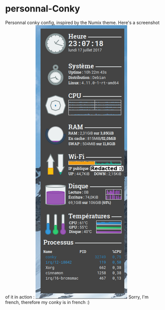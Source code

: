 # personnal-Conky
Personnal conky config, inspired by the Numix theme.
Here's a screenshot of it in action :
![Image of my Conky](https://github.com/raphael141714/personnal-Conky/blob/master/screen.png)
Sorry, I'm french, therefore my conky is in french :)
